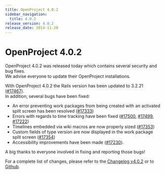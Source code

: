 ```yaml
---
title: OpenProject 4.0.2
sidebar_navigation:
  title: 4.0.2
release_version: 4.0.2
release_date: 2014-11-20
---
```


# OpenProject 4.0.2

OpenProject 4.0.2 was released today which contains several security and
bug fixes.  
We advise everyone to update their OpenProject installations.

With OpenProject 4.0.2 the Rails version has been updated to 3.2.21
([#17467](https://community.openproject.org/work_packages/17467 "Updating Rails to 3.2.21 (closed)")).  
In addition, several bugs have been fixed:

  - An error preventing work packages from being created with an
    activated split screen has been resolved
    ([#17333](https://community.openproject.org/work_packages/17333 "Not possible to create work package from work package page with activated split screen (wrong link) (closed)"))
  - Errors with regards to time tracking have been fixed
    ([#17500](https://community.openproject.org/work_packages/17500 "Permission for 'spent time' not applied on legacy WP view and list of time entries (closed)"),
    [#17499](https://community.openproject.org/work_packages/17499 "Spent time not part of work package API (closed)"),
    [#17222](https://community.openproject.org/work_packages/17222 "[TimeEntries] spent_on date always displays the current date (closed)"))
  - Timelines embedded via wiki macros are now properly sized
    ([#17353](https://community.openproject.org/work_packages/17353 "[Wiki] Timelines macro does not have sufficient width (closed)"))
  - Custom fields of type version are now displayed in the work package
    split screen
    ([#17354](https://community.openproject.org/work_packages/17354 "Value for custom fields of type version not displayed in details pane (closed)"))
  - Accessibility improvements have been made
    ([#17230](https://community.openproject.org/work_packages/17230 "[Accessibility] Star/Watch icon in Details pane not accessible  (closed)")).

A big thanks to everyone involved in fixing and reporting those bugs!

For a complete list of changes, please refer to the
[Changelog v4.0.2](https://community.openproject.org/versions/532)
or to
[Github](https://github.com/opf/openproject/tree/v4.0.2).
